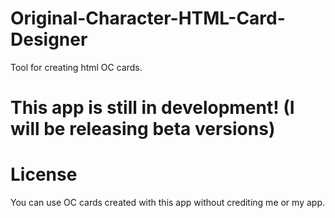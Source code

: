 # Original-Character-HTML-Card-Designer
Tool for creating html OC cards.
# This app is still in development! (I will be releasing beta versions)

# License
You can use OC cards created with this app without crediting me or my app.
